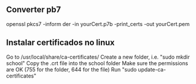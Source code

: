 ## Converter pb7

openssl pkcs7 -inform der -in yourCert.p7b -print_certs -out yourCert.pem


## Instalar certificados no linux
Go to /usr/local/share/ca-certificates/
Create a new folder, i.e. "sudo mkdir school"
Copy the .crt file into the school folder
Make sure the permissions are OK (755 for the folder, 644 for the file)
Run "sudo update-ca-certificates"
